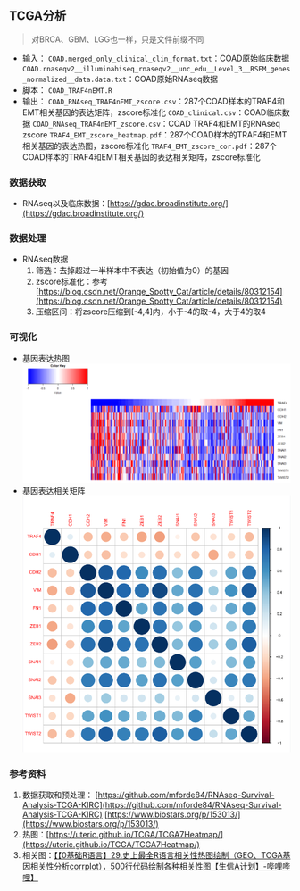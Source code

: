 ## TCGA分析
>对BRCA、GBM、LGG也一样，只是文件前缀不同
- 输入：
  `COAD.merged_only_clinical_clin_format.txt`：COAD原始临床数据
  `COAD.rnaseqv2__illuminahiseq_rnaseqv2__unc_edu__Level_3__RSEM_genes_normalized__data.data.txt`：COAD原始RNAseq数据
- 脚本：
  `COAD_TRAF4nEMT.R`
- 输出：
  `COAD_RNAseq_TRAF4nEMT_zscore.csv`：287个COAD样本的TRAF4和EMT相关基因的表达矩阵，zscore标准化
  `COAD_clinical.csv`：COAD临床数据
  `COAD_RNAseq_TRAF4nEMT_zscore.csv`：COAD TRAF4和EMT的RNAseq zscore
  `TRAF4_EMT_zscore_heatmap.pdf`：287个COAD样本的TRAF4和EMT相关基因的表达热图，zscore标准化
  `TRAF4_EMT_zscore_cor.pdf`：287个COAD样本的TRAF4和EMT相关基因的表达相关矩阵，zscore标准化
### 数据获取
- RNAseq以及临床数据：[https://gdac.broadinstitute.org/](https://gdac.broadinstitute.org/)
### 数据处理
- RNAseq数据
  1. 筛选：去掉超过一半样本中不表达（初始值为0）的基因
  2. zscore标准化：参考[https://blog.csdn.net/Orange_Spotty_Cat/article/details/80312154](https://blog.csdn.net/Orange_Spotty_Cat/article/details/80312154)
  3. 压缩区间：将zscore压缩到[-4,4]内，小于-4的取-4，大于4的取4
### 可视化
- 基因表达热图
  ![图 1](images/c61acf12fb709e895de2cea151b4ae29995e6b22fe6eb592c4564f0702151c4d.png)  
- 基因表达相关矩阵
  ![图 2](images/a7cae10ce5bacf221dbf96f60fa995af40c3c4ff22bcc095fbeda87618e12b1a.png)  
### 参考资料
1. 数据获取和预处理：
   [https://github.com/mforde84/RNAseq-Survival-Analysis-TCGA-KIRC](https://github.com/mforde84/RNAseq-Survival-Analysis-TCGA-KIRC)
   [https://www.biostars.org/p/153013/](https://www.biostars.org/p/153013/)
2. 热图：[https://uteric.github.io/TCGA/TCGA7Heatmap/](https://uteric.github.io/TCGA/TCGA7Heatmap/)
3. 相关图：[【【0基础R语言】29.史上最全R语言相关性热图绘制（GEO、TCGA基因相关性分析corrplot），500行代码绘制各种相关性图【生信A计划】-哔哩哔哩】](https://b23.tv/WsWASqQ)